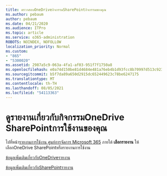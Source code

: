 ```yaml
---
title: ตรวจสอบOneDriveกิจกรรมSharePointกิจกรรมของคุณ
ms.author: pebaum
author: pebaum
ms.date: 04/21/2020
ms.audience: ITPro
ms.topic: article
ms.service: o365-administration
ROBOTS: NOINDEX, NOFOLLOW
localization_priority: Normal
ms.custom:
- "865"
- "5300020"
ms.assetid: 2987a5c9-063a-4fa1-af03-951f7f1750a8
ms.openlocfilehash: e0a74d150be81d4684e481a76eb4b1d93fcc8b70997d513c9230406f520d1ec2
ms.sourcegitcommit: b5f7da89a650d2915dc652449623c78be6247175
ms.translationtype: MT
ms.contentlocale: th-TH
ms.lasthandoff: 08/05/2021
ms.locfileid: "54113363"
---
```

# <a name="view-reports-on-onedrive-and-sharepoint-activity-and-usage"></a>ดูรายงานเกี่ยวกับกิจกรรมOneDrive SharePointการใช้งานของคุณ

ไปที่หน้า[รายงานการใช้งาน ศูนย์การจัดการ Microsoft 365](https://admin.microsoft.com/AdminPortal/Home) ภายใต้ **เลือกรายงาน** ให้เลือกOneDrive SharePointหรือรายงานการใช้งาน
  
[ข้อมูลเพิ่มเติมเกี่ยวกับOneDriveรายงาน](https://go.microsoft.com/fwlink/?linkid=875239)
  
[ข้อมูลเพิ่มเติมเกี่ยวกับSharePointรายงาน](https://go.microsoft.com/fwlink/?linkid=875240)
  